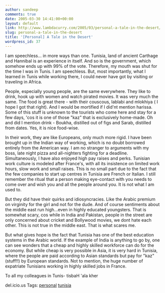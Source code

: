 ```yaml
---
author: sandeep
comments: true
date: 2005-03-30 14:41:00+00:00
layout: default
link: http://www.lambdacurry.com/2005/03/personal-a-tale-in-the-desert/
slug: personal-a-tale-in-the-desert
title: '[Personal] A Tale in the Desert'
wordpress_id: 37
---
```


I am speechless... in more ways than one.
Tunisia, land of ancient Carthage and Hannibal is an experience in itself. And so is the government, which somehow ends up with 99% of the vote. Therefore, my mouth was shut for the time I was in Tunis. I am speechless.
But, most importantly, what I learned in Tunis while working there, I could never have got by visiting or traveling in Africa.

People, especially young people, are the same everywhere. They like to drink, hook up with women and watch pirated movies. It was very much the same. The food is great there - with their couscous, lablabi and mlokhiya ( I hope I got that right). And I would be mortified if I did'nt mention harissa. Some of this stuff is unknown to the tourists who come here and stay for a few days, 'cos it is one of those "kaz" that is exclusively home-made. Oh and did I mention drink - Boukha, distilled out of figs and Sarab, distilled from dates. Yes, it is nice food-wise.

In their work, they are like Europeans, only much more rigid. I have been brought up in the Indian way of working, which is no doubt borrowed entirely from the American way.  I am no stranger to arguments with my boss, late night pizza and all-nighters fighting for a deadline. Simultaneously, I have also enjoyed high pay raises and perks. Tunisian work culture is modeled after France's, with all its insistence on limited work hours, slow work and small raises. This is no small part due to the fact that the few companies to start up centres in Tunisia are French or Italian. I still remember the ritual that a person making eye-contact with you needs to come over and wish you and all the people around you. It is not what I am used to.

But they did have their quirks and idiosyncracies. Like the Arabic premium on virginity for the girl and not for the dude. And of course sentiments about the middle east run high...even in highly educated youngsters. That is somewhat scary, cos while in India and Pakistan, people in the street are only concerned about cricket and Bollywood movies, we dont hate each other. This is not true in the middle east. That is what scares me.

But what gives hope is the fact that Tunisia has one of the best education systems in the Arabic world. If the example of India is anything to go by, one can see wonders that a cheap and highly skilled workforce can do for the economy. But while cheap is very possible in Asia, it is very hard in Tunisia, where the people are paid according to Asian standards but pay for "kaz" (stuff!!) by European standards. Not to mention, the huge number of expatriate Tunisians working in highly skilled jobs in France.

To all my colleagues in Tunis- tisbaH 'ala kher


del.icio.us Tags: [personal](http://del.icio.us/sss8ue/personal) [tunisia](http://del.icio.us/sss8ue/tunisia)
